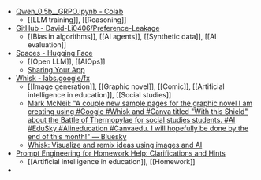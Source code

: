 - [Qwen_0.5b__GRPO.ipynb - Colab](https://colab.research.google.com/drive/1bfhs1FMLW3FGa8ydvkOZyBNxLYOu0Hev?usp=sharing)
	- [[LLM training]], [[Reasoning]]
- [GitHub - David-Li0406/Preference-Leakage](https://github.com/David-Li0406/Preference-Leakage)
	- [[Bias in algorithms]], [[AI agents]], [[Synthetic data]], [[AI evaluation]]
- [Spaces - Hugging Face](https://huggingface.co/spaces)
	- [[Open LLM]], [[AIOps]]
	- [Sharing Your App](https://www.gradio.app/guides/sharing-your-app)
- [Whisk - labs.google/fx](https://labs.google/fx/tools/whisk)
	- [[Image generation]], [[Graphic novel]], [[Comic]], [[Artificial intelligence in education]], [[Social studies]]
	- [Mark McNeil: "A couple new sample pages for the graphic novel I am creating using #Google #Whisk and #Canva titled "With this Shield" about the Battle of Thermopylae for social studies students. #AI #EduSky #AIineducation #Canvaedu. I will hopefully be done by the end of this month!" — Bluesky](https://bsky.app/profile/mcneillms.bsky.social/post/3lhe6umuicc2v)
	- [Whisk: Visualize and remix ideas using images and AI](https://blog.google/technology/google-labs/whisk/)
- [Prompt Engineering for Homework Help: Clarifications and Hints](https://www.promptengineering.ninja/p/prompt-engineering-for-homework-help)
	- [[Artificial intelligence in education]], [[Homework]]
-